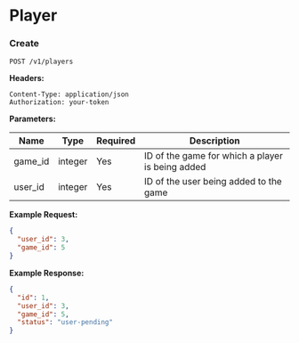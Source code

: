 # Player

### Create

`POST /v1/players`

**Headers:**

`Content-Type: application/json` <br />
`Authorization: your-token`

**Parameters:**

|**Name**|**Type**|**Required**|**Description**|
| ------------ |-------- | ---------- | ------------- |
| game_id | integer  | Yes | ID of the game for which a player is being added |
| user_id | integer | Yes  | ID of the user being added to the game|

**Example Request:**

```json
{
  "user_id": 3,
  "game_id": 5
}
```

**Example Response:**

```json
{
  "id": 1,
  "user_id": 3,
  "game_id": 5,
  "status": "user-pending"
}
```
